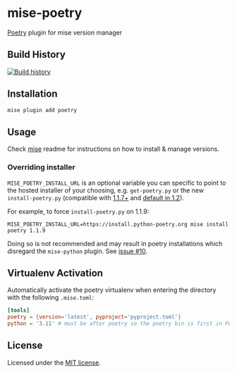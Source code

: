 # mise-poetry

[Poetry](https://github.com/python-poetry/poetry) plugin for mise version
manager

## Build History

[![Build history](https://buildstats.info/github/chart/mise-plugins/mise-poetry?branch=main)](https://github.com/mise-plugins/mise-poetry/actions)

## Installation

```bash
mise plugin add poetry
```

## Usage

Check [mise](https://github.com/jdx/mise) readme for instructions on how to
install & manage versions.

### Overriding installer

`MISE_POETRY_INSTALL_URL` is an optional variable you can specific to point to
the hosted installer of your choosing, e.g. `get-poetry.py` or the new `install-poetry.py`
(compatible with [1.1.7+](https://github.com/python-poetry/poetry/releases/tag/1.1.7) and
[default in 1.2](https://python-poetry.org/blog/announcing-poetry-1.2.0a1/#deprecation-of-the-get-poetrypy-script)).

For example, to force `install-poetry.py` on 1.1.9:

```
MISE_POETRY_INSTALL_URL=https://install.python-poetry.org mise install poetry 1.1.9
```

Doing so is not recommended and may result in poetry installations which
disregard the `mise-python` plugin. See [issue #10](https://github.com/mise-plugins/mise-poetry/issues/10).

## Virtualenv Activation

Automatically activate the poetry virtualenv when entering the directory with the following
`.mise.toml`:

```toml
[tools]
poetry = {version='latest', pyproject='pyproject.toml'}
python = '3.11' # must be after poetry so the poetry bin is first in PATH
```

## License

Licensed under the
[MIT license](https://github.com/mise-plugins/mise-poetry/blob/main/LICENSE).
